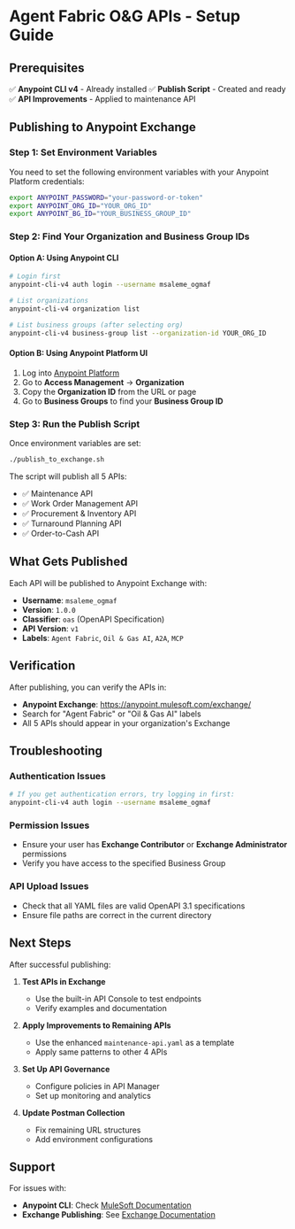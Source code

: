 # Agent Fabric O&G APIs - Setup Guide

## Prerequisites
✅ **Anypoint CLI v4** - Already installed
✅ **Publish Script** - Created and ready
✅ **API Improvements** - Applied to maintenance API

## Publishing to Anypoint Exchange

### Step 1: Set Environment Variables
You need to set the following environment variables with your Anypoint Platform credentials:

```bash
export ANYPOINT_PASSWORD="your-password-or-token"
export ANYPOINT_ORG_ID="YOUR_ORG_ID"
export ANYPOINT_BG_ID="YOUR_BUSINESS_GROUP_ID"
```

### Step 2: Find Your Organization and Business Group IDs

#### Option A: Using Anypoint CLI
```bash
# Login first
anypoint-cli-v4 auth login --username msaleme_ogmaf

# List organizations
anypoint-cli-v4 organization list

# List business groups (after selecting org)
anypoint-cli-v4 business-group list --organization-id YOUR_ORG_ID
```

#### Option B: Using Anypoint Platform UI
1. Log into [Anypoint Platform](https://anypoint.mulesoft.com)
2. Go to **Access Management** → **Organization**
3. Copy the **Organization ID** from the URL or page
4. Go to **Business Groups** to find your **Business Group ID**

### Step 3: Run the Publish Script
Once environment variables are set:

```bash
./publish_to_exchange.sh
```

The script will publish all 5 APIs:
- ✅ Maintenance API
- ✅ Work Order Management API  
- ✅ Procurement & Inventory API
- ✅ Turnaround Planning API
- ✅ Order-to-Cash API

## What Gets Published

Each API will be published to Anypoint Exchange with:
- **Username**: `msaleme_ogmaf`
- **Version**: `1.0.0`
- **Classifier**: `oas` (OpenAPI Specification)
- **API Version**: `v1`
- **Labels**: `Agent Fabric`, `Oil & Gas AI`, `A2A`, `MCP`

## Verification

After publishing, you can verify the APIs in:
- **Anypoint Exchange**: https://anypoint.mulesoft.com/exchange/
- Search for "Agent Fabric" or "Oil & Gas AI" labels
- All 5 APIs should appear in your organization's Exchange

## Troubleshooting

### Authentication Issues
```bash
# If you get authentication errors, try logging in first:
anypoint-cli-v4 auth login --username msaleme_ogmaf
```

### Permission Issues
- Ensure your user has **Exchange Contributor** or **Exchange Administrator** permissions
- Verify you have access to the specified Business Group

### API Upload Issues
- Check that all YAML files are valid OpenAPI 3.1 specifications
- Ensure file paths are correct in the current directory

## Next Steps

After successful publishing:

1. **Test APIs in Exchange**
   - Use the built-in API Console to test endpoints
   - Verify examples and documentation

2. **Apply Improvements to Remaining APIs**
   - Use the enhanced `maintenance-api.yaml` as a template
   - Apply same patterns to other 4 APIs

3. **Set Up API Governance**
   - Configure policies in API Manager
   - Set up monitoring and analytics

4. **Update Postman Collection**
   - Fix remaining URL structures
   - Add environment configurations

## Support

For issues with:
- **Anypoint CLI**: Check [MuleSoft Documentation](https://docs.mulesoft.com/anypoint-cli/)
- **Exchange Publishing**: See [Exchange Documentation](https://docs.mulesoft.com/exchange/)
